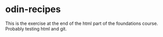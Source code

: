 # odin-recipes

This is the exercise at the end of the html part of the foundations course. Probably testing html and git.

